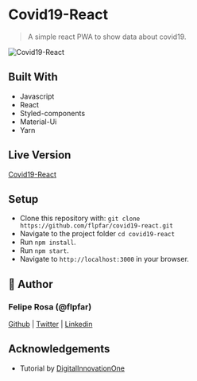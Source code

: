 # Covid19-React

> A simple react PWA to show data about covid19.

![Covid19-React](https://user-images.githubusercontent.com/15898299/90985822-ceeeee00-e554-11ea-8f51-7658a4347a53.png)

## Built With

- Javascript
- React
- Styled-components
- Material-Ui
- Yarn

## Live Version

[Covid19-React](https://covid19-react-pwa.netlify.app/)

## Setup
- Clone this repository with: `git clone https://github.com/flpfar/covid19-react.git`
- Navigate to the project folder `cd covid19-react`
- Run `npm install`.
- Run `npm start`.
- Navigate to `http://localhost:3000` in your browser.

## 👤 Author

### Felipe Rosa (@flpfar)

[Github](https://github.com/flpfar) | [Twitter](https://twitter.com/flpfar) | [Linkedin](https://www.linkedin.com/in/felipe-augusto-rosa)

## Acknowledgements
- Tutorial by [DigitalInnovationOne](https://digitalinnovation.one/)